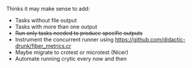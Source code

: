 Thinks it may make sense to add:

* Tasks without file output
* Tasks with more than one output
* ~~Run only tasks needed to produce specific outputs~~
* Instrument the concurrent runner using https://github.com/didactic-drunk/fiber_metrics.cr
* Maybe migrate to crotest or microtest (Nicer)
* Automate running crytic every now and then
